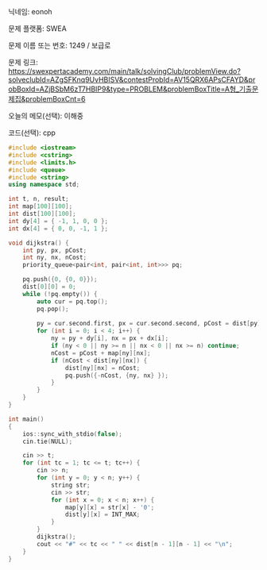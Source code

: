 닉네임: eonoh

문제 플랫폼: SWEA

문제 이름 또는 번호: 1249 / 보급로

문제 링크: https://swexpertacademy.com/main/talk/solvingClub/problemView.do?solveclubId=AZgSFKnq9UvHBISV&contestProbId=AV15QRX6APsCFAYD&probBoxId=AZjBSbM6zT7HBIP9&type=PROBLEM&problemBoxTitle=A형_기출문제집&problemBoxCnt=6

오늘의 메모(선택): 이해중

코드(선택): cpp

```cpp
#include <iostream>
#include <cstring>
#include <limits.h>
#include <queue>
#include <string>
using namespace std;

int t, n, result;
int map[100][100];
int dist[100][100];
int dy[4] = { -1, 1, 0, 0 };
int dx[4] = { 0, 0, -1, 1 };

void dijkstra() {
	int py, px, pCost;
	int ny, nx, nCost;
	priority_queue<pair<int, pair<int, int>>> pq;

	pq.push({0, {0, 0}});
	dist[0][0] = 0;
	while (!pq.empty()) {
		auto cur = pq.top();
		pq.pop();
		
		py = cur.second.first, px = cur.second.second, pCost = dist[py][px];
		for (int i = 0; i < 4; i++) {
			ny = py + dy[i], nx = px + dx[i];
			if (ny < 0 || ny >= n || nx < 0 || nx >= n) continue;
			nCost = pCost + map[ny][nx];
			if (nCost < dist[ny][nx]) {
				dist[ny][nx] = nCost;
				pq.push({-nCost, {ny, nx} });
			}
		}
	}
}

int main()
{
	ios::sync_with_stdio(false);
	cin.tie(NULL);

	cin >> t;
	for (int tc = 1; tc <= t; tc++) {
		cin >> n;
		for (int y = 0; y < n; y++) {
			string str;
			cin >> str;
			for (int x = 0; x < n; x++) {
				map[y][x] = str[x] - '0';
				dist[y][x] = INT_MAX;
			}
		}
		dijkstra();
		cout << "#" << tc << " " << dist[n - 1][n - 1] << "\n";
	}
}

```
